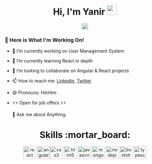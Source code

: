 
<h1 align="center">Hi, I'm Yanir <img src="https://raw.githubusercontent.com/verma-anushka/verma-anushka/master/gifs/wave.gif" width="30px"></h1>
<p align="center">
<a href=https://www.linkedin.com/in/yanir-rot-1454621b0 target="blank"><img align="center" src=https://cdn.jsdelivr.net/npm/simple-icons@3.0.1/icons/linkedin.svg alt="rahuldkjain" height="20" width="20" /></a>
</p>    

### :construction_worker: Here is What I'm Working On! 

- 🔭 I’m currently working on  User Management System
- 🌱 I’m currently learning React in depth 
- 👯 I’m looking to collaborate on Angular & React projects

- 📫 How to reach me: [Linkedin](https://www.linkedin.com/in/yanir-rot-1454621b0/), [Twitter](https://twitter.com/Yanir23324771)
- 😄 Pronouns: He\Him
- ⚡⚡ Open for job offers ⚡⚡

     💬 Ask me about Anything.

<h1 align="center">Skills :mortar_board:</h1>

<p align="center"> <img src=https://devicons.github.io/devicon/devicon.git/icons/react/react-original-wordmark.svg alt=react width="40" height="40"/>
      <img 
src=https://devicon.dev/devicon.git/icons/angularjs/angularjs-original.svg  alt=angularjs width="40" height="40"/><img src=https://devicons.github.io/devicon/devicon.git/icons/css3/css3-original-wordmark.svg alt=css3 width="40" height="40"/> <img src=https://devicons.github.io/devicon/devicon.git/icons/html5/html5-original-wordmark.svg alt=html5 width="40" height="40"/> <img src=https://devicons.github.io/devicon/devicon.git/icons/javascript/javascript-original.svg alt=javascript width="40" height="40"/> <img src=https://devicons.github.io/devicon/devicon.git/icons/mongodb/mongodb-original-wordmark.svg alt=mongodb width="40" height="40"/>  <img
src=https://devicon.dev/devicon.git/icons/nodejs/nodejs-original-wordmark.svg alt=nodejs width="40" height="40"/> <img
src=https://devicon.dev/devicon.git/icons/bootstrap/bootstrap-plain-wordmark.svg alt=bootstrap width="40" height="40" /> <img                                                       src=https://devicon.dev/devicon.git/icons/typescript/typescript-original.svg alt=typescript width="40" height="40" />
</p>
